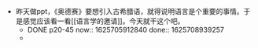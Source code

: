 - 昨天做ppt，《奥德赛》要想引入古希腊语，就得说明语言是个重要的事情。于是感觉应该看一看[[语言学的邀请]]。今天就干这个吧。
	- DONE p20-45
	  now:: 1625705912840
	  done:: 1625708939257
	-
